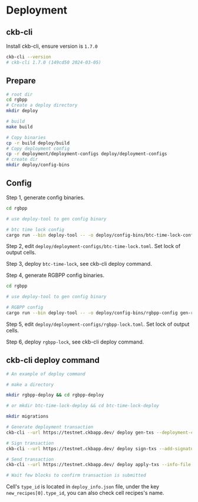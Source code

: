 # Deployment

## ckb-cli

Install ckb-cli, ensure version is `1.7.0`

``` bash
ckb-cli --version
# ckb-cli 1.7.0 (149cd50 2024-03-05)
```

## Prepare

```bash
# root dir
cd rgbpp
# Create a deploy directory
mkdir deploy

# build
make build

# Copy binaries
cp -r build deploy/build
# Copy deployment config
cp -r deployment/deployment-configs deploy/deployment-configs
# create dir
mkdir deploy/config-bins
```

## Config

Step 1, generate config binaries.

```bash 
cd rgbpp

# use deploy-tool to gen config binary

# btc time lock config
cargo run --bin deploy-tool -- -o deploy/config-bins/btc-time-lock-config gen-btc-time-lock-config --btc-lc-type-hash <32 bytes type hash>
```

Step 2, edit `deploy/deployment-configs/btc-time-lock.toml`. Set lock of output cells.

Step 3, deploy `btc-time-lock`, see ckb-cli deploy command.

Step 4, generate RGBPP config binaries.

```bash 
cd rgbpp

# use deploy-tool to gen config binary

# RGBPP config
cargo run --bin deploy-tool -- -o deploy/config-bins/rgbpp-config gen-rgbpp-config --version <2 bytes version> --btc-lc-type-hash <32 bytes type hash> --btc-time-lock-type-hash <32 bytes type hash>
```

Step 5, edit `deploy/deployment-configs/rgbpp-lock.toml`. Set lock of output cells.

Step 6, deploy `rgbpp-lock`, see ckb-cli deploy command.


## ckb-cli deploy command

``` bash
# An example of deploy command

# make a directory

mkdir rgbpp-deploy && cd rgbpp-deploy

# or mkdir btc-time-lock-deploy && cd btc-time-lock-deploy

mkdir migrations

# Generate deployment transaction
ckb-cli --url https://testnet.ckbapp.dev/ deploy gen-txs --deployment-config ../deployment-configs/btc-time-lock.toml --fee-rate 1000 --from-address ckt1<address to pay transaction fee> --info-file deploy_info.json --migration-dir migrations

# Sign transaction
ckb-cli --url https://testnet.ckbapp.dev/ deploy sign-txs --add-signatures --info-file deploy_info.json --from-account <20 bytes lock args>

# Send transaction
ckb-cli --url https://testnet.ckbapp.dev/ deploy apply-txs --info-file deploy_info.json --migration-dir migrations/

# Wait few blocks to confirm transaction is submitted
```

Cell's `type_id` is located in `deploy_info.json` file, under the key `new_recipes[0].type_id`, you can also check cell recipes's name.

